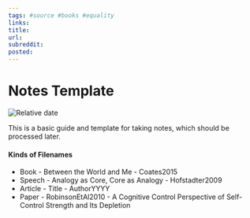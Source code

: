 ```yaml
---
tags: #source #books #equality 
links: 
title:
url: 
subreddit:
posted:
---
```


# Notes Template
![Relative date](https://img.shields.io/date/1602026572?label=updated&?style=flat-square&logo=google-calendar)

This is a basic guide and template for taking notes, which should be processed later. 


#### Kinds of Filenames
- Book - Between the World and Me - Coates2015
- Speech - Analogy as Core, Core as Analogy - Hofstadter2009
- Article - Title - AuthorYYYY
- Paper - RobinsonEtAl2010 - A Cognitive Control Perspective of Self-Control Strength and Its Depletion
